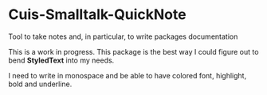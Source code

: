 # Cuis-Smalltalk-QuickNote
Tool to take notes and, in particular, to write packages documentation

This is a work in progress. This package is the best way I could figure
out to bend **StyledText** into my needs.

I need to write in monospace and be able to have colored font, 
highlight, bold and underline. 

